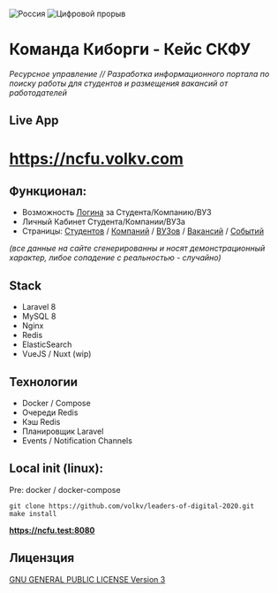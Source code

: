 ![Россия](https://leadersofdigital.ru/89e34a592e531d209b4a83f1fb649425.svg)
![Цифровой прорыв](https://leadersofdigital.ru/adb6f1da03e109f49d899a5d6305c7d2.svg)

# Команда Киборги - Кейс СКФУ

_Ресурсное управление // Разработка информационного портала по поиску работы для студентов и размещения вакансий от
работодателей_

## Live App

# https://ncfu.volkv.com

## Функционал:

* Возможность [Логина](https://ncfu.volkv.com/login) за Студента/Компанию/ВУЗ
* Личный Кабинет Студента/Компании/ВУЗа
* Страницы: [Студентов](https://ncfu.volkv.com/students) / [Компаний](https://ncfu.volkv.com/companies) / [ВУЗов](https://ncfu.volkv.com/universities) / [Вакансий](https://ncfu.volkv.com/vacancies) / [Событий](https://ncfu.volkv.com/events)

_(все данные на сайте сгенерированны и носят демонстрационный характер, либое сопадение с реальностью - случайно)_
## Stack
* Laravel 8
* MySQL 8
* Nginx
* Redis
* ElasticSearch
* VueJS / Nuxt (wip)
## Технологии
* Docker / Compose
* Очереди Redis
* Кэш Redis
* Планировщик Laravel
* Events / Notification Channels
## Local init (linux):
Pre: docker / docker-compose
```shell
git clone https://github.com/volkv/leaders-of-digital-2020.git
make install
```

**https://ncfu.test:8080**

## Лицензция
[GNU GENERAL PUBLIC LICENSE Version 3](https://github.com/volkv/leaders-of-digital-2020/blob/main/LICENSE)